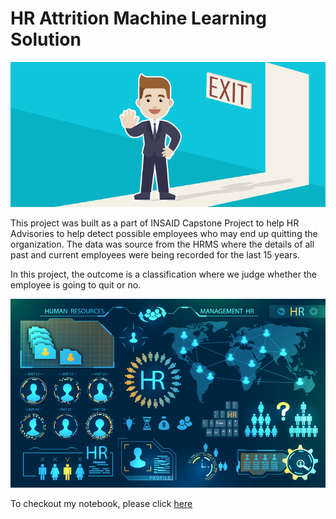 # HR Attrition Machine Learning Solution


![enter image description here](https://github.com/amruta-gawande/hr-employee-attrition/blob/main/Attrtion.png?raw=true)

This project was built as a part of INSAID Capstone Project to help HR Advisories to help detect possible employees who may end up quitting the organization. 
The data was source from the HRMS where the details of all past and current employees were being recorded for the last 15 years.

In this project, the outcome is a classification where we judge whether the employee is going to quit or no.

![enter image description here](https://github.com/amruta-gawande/hr-employee-attrition/blob/main/hr-analytics-10.jpg?raw=true)


To checkout my notebook, please click [here](https://github.com/amruta-gawande/hr-employee-attrition/blob/main/HR_Analytics.ipynb)
